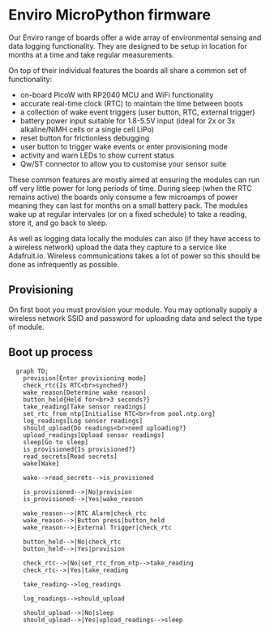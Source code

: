 # Enviro MicroPython firmware

Our Enviro range of boards offer a wide array of environmental sensing and data logging functionality. They are designed to be setup in location for months at a time and take regular measurements.

On top of their individual features the boards all share a common set of functionality:

- on-board PicoW with RP2040 MCU and WiFi functionality
- accurate real-time clock (RTC) to maintain the time between boots
- a collection of wake event triggers (user button, RTC, external trigger)
- battery power input suitable for 1.8-5.5V input (ideal for 2x or 3x alkaline/NiMH cells or a single cell LiPo)
- reset button for frictionless debugging
- user button to trigger wake events or enter provisioning mode
- activity and warn LEDs to show current status
- Qw/ST connector to allow you to customise your sensor suite

These common features are mostly aimed at ensuring the modules can run off very little power for long periods of time. During sleep (when the RTC remains active) the boards only consume a few microamps of power meaning they can last for months on a small battery pack. The modules wake up at regular intervales (or on a fixed schedule) to take a reading, store it, and go back to sleep.

As well as logging data locally the modules can also (if they have access to a wireless network) upload the data they capture to a service like Adafruit.io. Wireless communications takes a lot of power so this should be done as infrequently as possible.

## Provisioning

On first boot you must provision your module. You may optionally supply a wireless network SSID and password for uploading data and select the type of module.

## Boot up process
```mermaid
  graph TD;
    provision[Enter provisioning mode]
    check_rtc{Is RTC<br>synched?}
    wake_reason[Determine wake reason]
    button_held{Held for<br>3 seconds?}
    take_reading[Take sensor readings]
    set_rtc_from_ntp[Initialise RTC<br>from pool.ntp.org]
    log_readings[Log sensor readings]
    should_upload{Do readings<br>need uploading?}
    upload_readings[Upload sensor readings]
    sleep[Go to sleep]
    is_provisioned{Is provisioned?}
    read_secrets[Read secrets]
    wake[Wake]

    wake-->read_secrets-->is_provisioned

    is_provisioned-->|No|provision
    is_provisioned-->|Yes|wake_reason

    wake_reason-->|RTC Alarm|check_rtc
    wake_reason-->|Button press|button_held
    wake_reason-->|External Trigger|check_rtc

    button_held-->|No|check_rtc
    button_held-->|Yes|provision

    check_rtc-->|No|set_rtc_from_ntp-->take_reading
    check_rtc-->|Yes|take_reading

    take_reading-->log_readings

    log_readings-->should_upload

    should_upload-->|No|sleep
    should_upload-->|Yes|upload_readings-->sleep


```
